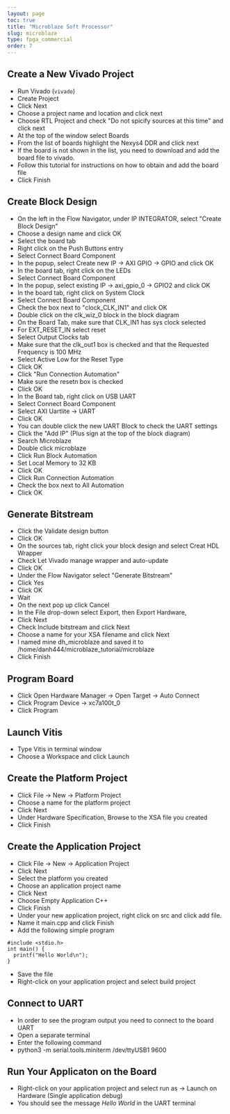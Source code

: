 ```yaml
---
layout: page
toc: true
title: "Microblaze Soft Processor"
slug: microblaze
type: fpga_commercial
order: 7
---
```


## Create a New Vivado Project
*  Run Vivado (`vivado`)
*  Create Project
*  Click Next
*  Choose a project name and location and click next
*  Choose RTL Project and check "Do not spicify sources at this time" and click next
*  At the top of the window select Boards
*  From the list of boards highlight the Nexys4 DDR and click next
  *  If the board is not shown in the list, you need to download and add the board file to vivado. 
  *  Follow this tutorial for instructions on how to obtain and add the board file
*  Click Finish
## Create Block Design
*  On the left in the Flow Navigator, under IP INTEGRATOR, select "Create Block Design"
*  Choose a design name and click OK
*  Select the board tab
*  Right click on the Push Buttons entry
*  Select Connect Board Component
*  In the popup, select Create new IP -> AXI GPIO -> GPIO and click OK
*  In the board tab, right click on the LEDs
*  Select Connect Board Component
*  In the popup, select existing IP -> axi_gpio_0 -> GPIO2 and click OK
*  In the board tab, right click on System Clock
*  Select Connect Board Component
*  Check the box next to "clock_CLK_IN1" and click OK
*  Double click on the clk_wiz_0 block in the block diagram
*  On the Board Tab, make sure that CLK_IN1 has sys clock selected
*  For EXT_RESET_IN select reset
*  Select Output Clocks tab
*  Make sure that the clk_out1 box is checked and that the Requested Frequency is 100 MHz
*  Select Active Low for the Reset Type
*  Click OK
*  Click "Run Connection Automation"
*  Make sure the resetn box is checked
*  Click OK
*  In the Board tab, right click on USB UART
*  Select Connect Board Component
*  Select AXI Uartlite -> UART
*  Click OK
  *  You can double click the new UART Block to check the UART settings
*  Click the "Add IP" (Plus sign at the top of the block diagram)
*  Search Microblaze
*  Double click microblaze
*  Click Run Block Automation
*  Set Local Memory to 32 KB
*  Click OK
*  Click Run Connection Automation
*  Check the box next to All Automation
*  Click OK
## Generate Bitstream
*  Click the Validate design button
*  Click OK
*  On the sources tab, right click your block design and select Creat HDL Wrapper
*  Check Let Vivado manage wrapper and auto-update
*  Click OK
*  Under the Flow Navigator select "Generate Bitstream"
*  Click Yes
*  Click OK
*  Wait
*  On the next pop up click Cancel
*  In the File drop-down select Export, then Export Hardware,
*  Click Next
*  Check Include bitstream and click Next
*  Choose a name for your XSA filename and click Next
  * I named mine dh_microblaze and saved it to /home/danh444/microblaze_tutorial/microblaze
* Click Finish
## Program Board
* Click Open Hardware Manager -> Open Target -> Auto Connect
* Click Program Device -> xc7a100t_0
* Click Program
## Launch Vitis
*  Type Vitis in terminal window
*  Choose a Workspace and click Launch
## Create the Platform Project
*  Click File -> New -> Platform Project
*  Choose a name for the platform project
*  Click Next
*  Under Hardware Specification, Browse to the XSA file you created
*  Click Finish
## Create the Application Project
*  Click File -> New -> Application Project
*  Click Next
*  Select the platform you created
*  Choose an application project name
*  Click Next
*  Choose Empty Application C++
*  Click Finish
*  Under your new application project, right click on src and click add file.
*  Name it main.cpp and click Finish
*  Add the following simple program
```
#include <stdio.h>  
int main() {
  printf("Hello World\n");
}
```
*  Save the file
*  Right-click on your application project and select build project
## Connect to UART
*  In order to see the program output you need to connect to the board UART
*  Open a separate terminal
*  Enter the following command
  * python3 -m serial.tools.miniterm /dev/ttyUSB1 9600 
## Run Your Applicaton on the Board
*  Right-click on your application project and select run as -> Launch on Hardware (Single application debug)
* You should see the message *Hello World* in the UART terminal

